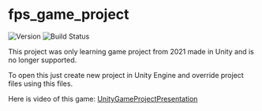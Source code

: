 # fps_game_project

![Version](https://img.shields.io/badge/version-alpha-blue.svg)
![Build Status](https://img.shields.io/badge/build-passing-green.svg)

This project was only learning game project from 2021 made in Unity and is no longer supported.

To open this just create new project in Unity Engine and override project files using this files.

Here is video of this game: [UnityGameProjectPresentation](https://www.youtube.com/watch?v=NLGlfFU0qUM)
